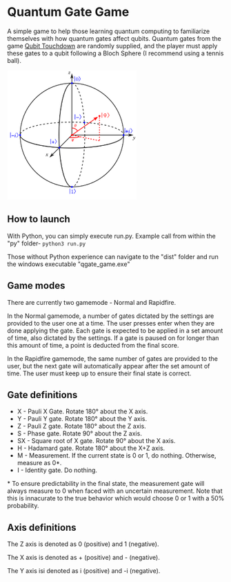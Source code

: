 # Quantum Gate Game
A simple game to help those learning quantum computing to familiarize themselves with how quantum gates affect qubits. Quantum gates from the game [Qubit Touchdown](https://www.thegamecrafter.com/games/qubit-touchdown) are randomly supplied, and the player must apply these gates to a qubit following a Bloch Sphere (I recommend using a tennis ball).

<img src="images/bloch_sphere.png" alt="bloch_sphere" width="300"/>

## How to launch
With Python, you can simply execute run.py. Example call from within the "py" folder- `python3 run.py` 

Those without Python experience can navigate to the "dist" folder and run the windows executable "qgate_game.exe"

## Game modes
There are currently two gamemode - Normal and Rapidfire.

In the Normal gamemode, a number of gates dictated by the settings are provided to the user one at a time. The user presses enter when they are done applying the gate. Each gate is expected to be applied in a set amount of time, also dictated by the settings. If a gate is paused on for longer than this amount of time, a point is deducted from the final score.

In the Rapidfire gamemode, the same number of gates are provided to the user, but the next gate will automatically appear after the set amount of time. The user must keep up to ensure their final state is correct.

## Gate definitions
- X - Pauli X Gate. Rotate 180° about the X axis.
- Y - Pauli Y gate. Rotate 180° about the Y axis.
- Z - Pauli Z gate. Rotate 180° about the Z axis.
- S - Phase gate. Rotate 90° about the Z axis.
- SX - Square root of X gate. Rotate 90° about the X axis.
- H - Hadamard gate. Rotate 180° about the X+Z axis.
- M - Measurement. If the current state is 0 or 1, do nothing. Otherwise, measure as 0*.
- I - Identity gate. Do nothing.

\* To ensure predictability in the final state, the measurement gate will always measure to 0 when faced with an uncertain measurement. Note that this is innacurate to the true behavior which would choose 0 or 1 with a 50% probability.

## Axis definitions
The Z axis is denoted as 0 (positive) and 1 (negative).

The X axis is denoted as + (positive) and - (negative).

The Y axis isi denoted as i (positive) and -i (negative).

